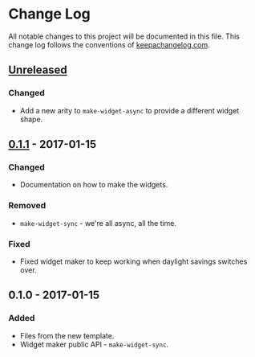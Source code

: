 # Change Log
All notable changes to this project will be documented in this file. This change log follows the conventions of [keepachangelog.com](http://keepachangelog.com/).

## [Unreleased]
### Changed
- Add a new arity to `make-widget-async` to provide a different widget shape.

## [0.1.1] - 2017-01-15
### Changed
- Documentation on how to make the widgets.

### Removed
- `make-widget-sync` - we're all async, all the time.

### Fixed
- Fixed widget maker to keep working when daylight savings switches over.

## 0.1.0 - 2017-01-15
### Added
- Files from the new template.
- Widget maker public API - `make-widget-sync`.

[Unreleased]: https://github.com/your-name/mad_libs/compare/0.1.1...HEAD
[0.1.1]: https://github.com/your-name/mad_libs/compare/0.1.0...0.1.1
